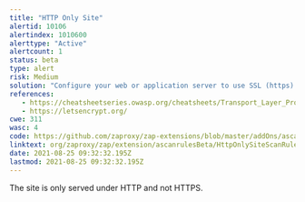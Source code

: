 ```yaml
---
title: "HTTP Only Site"
alertid: 10106
alertindex: 1010600
alerttype: "Active"
alertcount: 1
status: beta
type: alert
risk: Medium
solution: "Configure your web or application server to use SSL (https)."
references:
   - https://cheatsheetseries.owasp.org/cheatsheets/Transport_Layer_Protection_Cheat_Sheet.html
   - https://letsencrypt.org/
cwe: 311
wasc: 4
code: https://github.com/zaproxy/zap-extensions/blob/master/addOns/ascanrulesBeta/src/main/java/org/zaproxy/zap/extension/ascanrulesBeta/HttpOnlySiteScanRule.java
linktext: org/zaproxy/zap/extension/ascanrulesBeta/HttpOnlySiteScanRule.java
date: 2021-08-25 09:32:32.195Z
lastmod: 2021-08-25 09:32:32.195Z
---
```

The site is only served under HTTP and not HTTPS.
